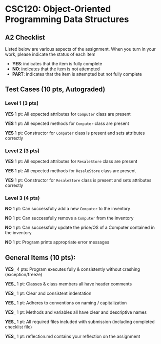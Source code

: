 # CSC120: Object-Oriented Programming Data Structures
## A2 Checklist

Listed below are various aspects of the assignment.  When you turn in your work, please indicate the status of each item

- **YES**: indicates that the item is fully complete
- **NO**: indicates that the item is not attempted
- **PART**: indicates that the item is attempted but not fully complete

## Test Cases (10 pts, Autograded)

### Level 1 (3 pts)

__YES__ 1 pt: All expected attributes for `Computer` class are present

__YES__ 1 pt: All expected methods for `Computer` class are present

__YES__ 1 pt: Constructor for `Computer` class is present and sets attributes correctly

### Level 2 (3 pts)

__YES__ 1 pt: All expected attributes for `ResaleStore` class are present

__YES__ 1 pt: All expected methods for `ResaleStore` class are present

__YES__ 1 pt: Constructor for `ResaleStore` class is present and sets attributes correctly

### Level 3 (4 pts)

__NO__ 1 pt: Can successfully add a new `Computer` to the inventory

__NO__ 1 pt: Can successfully remove a `Computer` from the inventory

__NO__ 1 pt: Can successfully update the price/OS of a Computer contained in the inventory

__NO__ 1 pt: Program prints appropriate error messages

## General Items (10 pts):

__YES___ 4 pts: Program executes fully & consistently without crashing (exception/freeze)

__YES___ 1 pt: Classes & class members all have header comments

__YES___ 1 pt: Clear and consistent indentation

__YES___ 1 pt: Adheres to conventions on naming / capitalization

__YES___ 1 pt: Methods and variables all have clear and descriptive names

__YES___ 1 pt: All required files included with submission (including completed checklist file)

__YES___ 1 pt: reflection.md contains your reflection on the assignment
